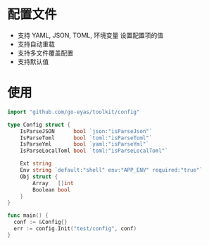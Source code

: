 # 配置文件

 * 支持 YAML, JSON, TOML, 环境变量 设置配置项的值
 * 支持自动重载
 * 支持多文件覆盖配置
 * 支持默认值

# 使用

```go
import "github.com/go-eyas/toolkit/config"

type Config struct {
	IsParseJSON      bool `json:"isParseJson"`
	IsParseToml      bool `toml:"isParseToml"`
	IsParseYml       bool `yaml:"isParseYml"`
	IsParseLocalToml bool `toml:"isParseLocalToml"`

	Ext string 
	Env string `default:"shell" env:"APP_ENV" required:"true"`
	Obj struct {
		Array   []int
		Boolean bool
	}
}

func main() {
  conf := &Config{}
  err := config.Init("test/config", conf)
}

```